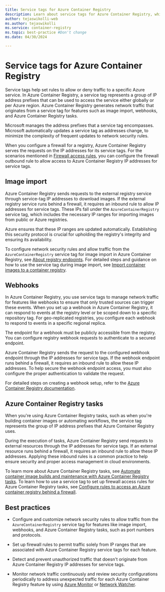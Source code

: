 ```yaml
---
title: Service tags for Azure Container Registry
description: Learn about service tags for Azure Container Registry, which you can use to define network access controls for Azure resources.
author: tejaswikolli-web
ms.author: tejaswikolli
ms.service: container-registry
ms.topic: best-practice #Don't change
ms.date: 04/30/2024

---
```


# Service tags for Azure Container Registry

Service tags help set rules to allow or deny traffic to a specific Azure service. In Azure Container Registry, a service tag represents a group of IP address prefixes that can be used to access the service either globally or per Azure region. Azure Container Registry generates network traffic that originates from a service tag for features such as image import, webhooks, and Azure Container Registry tasks.

Microsoft manages the address prefixes that a service tag encompasses. Microsoft automatically updates a service tag as addresses change, to minimize the complexity of frequent updates to network security rules.

When you configure a firewall for a registry, Azure Container Registry serves the requests on the IP addresses for its service tags. For the scenarios mentioned in [Firewall access rules](container-registry-firewall-access-rules.md), you can configure the firewall outbound rule to allow access to Azure Container Registry IP addresses for service tags.

## Image import

Azure Container Registry sends requests to the external registry service through service-tag IP addresses to download images. If the external registry service runs behind a firewall, it requires an inbound rule to allow IP addresses for service tags. These IPs fall under the `AzureContainerRegistry` service tag, which includes the necessary IP ranges for importing images from public or Azure registries.

Azure ensures that these IP ranges are updated automatically. Establishing this security protocol is crucial for upholding the registry's integrity and ensuring its availability.

To configure network security rules and allow traffic from the `AzureContainerRegistry` service tag for image import in Azure Container Registry, see [About registry endpoints](container-registry-firewall-access-rules.md#about-registry-endpoints). For detailed steps and guidance on how to use the service tag during image import, see [Import container images to a container registry](container-registry-import-images.md).

## Webhooks

In Azure Container Registry, you use service tags to manage network traffic for features like webhooks to ensure that only trusted sources can trigger these events. When you set up a webhook in Azure Container Registry, it can respond to events at the registry level or be scoped down to a specific repository tag. For geo-replicated registries, you configure each webhook to respond to events in a specific regional replica.

The endpoint for a webhook must be publicly accessible from the registry. You can configure registry webhook requests to authenticate to a secured endpoint.

Azure Container Registry sends the request to the configured webhook endpoint through the IP addresses for service tags. If the webhook endpoint runs behind a firewall, it requires an inbound rule to allow these IP addresses. To help secure the webhook endpoint access, you must also configure the proper authentication to validate the request.

For detailed steps on creating a webhook setup, refer to the [Azure Container Registry documentation](container-registry-webhook.md).

## Azure Container Registry tasks

When you're using Azure Container Registry tasks, such as when you're building container images or automating workflows, the service tag represents the group of IP address prefixes that Azure Container Registry uses.

During the execution of tasks, Azure Container Registry send requests to external resources through the IP addresses for service tags. If an external resource runs behind a firewall, it requires an inbound rule to allow these IP addresses. Applying these inbound rules is a common practice to help ensure security and proper access management in cloud environments.

To learn more about Azure Container Registry tasks, see [Automate container image builds and maintenance with Azure Container Registry tasks](container-registry-tasks-overview.md). To learn how to use a service tag to set up firewall access rules for Azure Container Registry tasks, see [Configure rules to access an Azure container registry behind a firewall](container-registry-firewall-access-rules.md).

## Best practices

* Configure and customize network security rules to allow traffic from the `AzureContainerRegistry` service tag for features like image import, webhooks, and Azure Container Registry tasks, such as port numbers and protocols.

* Set up firewall rules to permit traffic solely from IP ranges that are associated with Azure Container Registry service tags for each feature.

* Detect and prevent unauthorized traffic that doesn't originate from Azure Container Registry IP addresses for service tags.

* Monitor network traffic continuously and review security configurations periodically to address unexpected traffic for each Azure Container Registry feature by using [Azure Monitor](/azure/azure-monitor/overview) or [Network Watcher](/azure/network-watcher/frequently-asked-questions).
